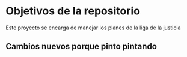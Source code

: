 # Objetivos de la repositorio

Este proyecto se encarga de manejar los planes de la liga de la justicia

## Cambios nuevos porque pinto pintando
